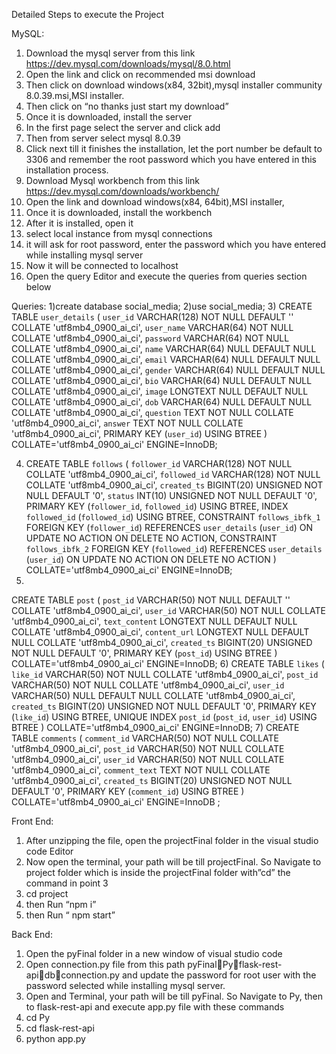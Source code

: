 
Detailed Steps to execute the Project


MySQL:
1.	Download the mysql server from this link  https://dev.mysql.com/downloads/mysql/8.0.html
2.	Open the link and click on recommended msi download
3.	Then click on download windows(x84, 32bit),mysql installer community 8.0.39.msi,MSI installer.
4.	Then click on “no thanks just start my download”
5.	Once it is downloaded, install the server
6.	In the first page select the server and click add
7.	Then from server select mysql 8.0.39
8.	Click next till it finishes the installation, let the port number be default to 3306 and remember the root password which you have entered in this installation process.
9.	Download Mysql workbench from this link https://dev.mysql.com/downloads/workbench/
10.	Open the link  and download windows(x84, 64bit),MSI installer,
11.	Once it is downloaded, install the workbench
12.	After it is installed, open it
13.	select local instance from mysql connections
14.	it will ask for root password, enter the password which you have entered while installing mysql server
15.	Now it will be connected to localhost
16.	Open the query Editor and execute the queries from queries section below

Queries:
1)create database social_media;
2)use social_media;
3) CREATE TABLE `user_details` (
	`user_id` VARCHAR(128) NOT NULL DEFAULT '' COLLATE 'utf8mb4_0900_ai_ci',
	`user_name` VARCHAR(64) NOT NULL COLLATE 'utf8mb4_0900_ai_ci',
	`password` VARCHAR(64) NOT NULL COLLATE 'utf8mb4_0900_ai_ci',
	`name` VARCHAR(64) NULL DEFAULT NULL COLLATE 'utf8mb4_0900_ai_ci',
	`email` VARCHAR(64) NULL DEFAULT NULL COLLATE 'utf8mb4_0900_ai_ci',
	`gender` VARCHAR(64) NULL DEFAULT NULL COLLATE 'utf8mb4_0900_ai_ci',
	`bio` VARCHAR(64) NULL DEFAULT NULL COLLATE 'utf8mb4_0900_ai_ci',
	`image` LONGTEXT NULL DEFAULT NULL COLLATE 'utf8mb4_0900_ai_ci',
	`dob` VARCHAR(64) NULL DEFAULT NULL COLLATE 'utf8mb4_0900_ai_ci',
	`question` TEXT NOT NULL COLLATE 'utf8mb4_0900_ai_ci',
	`answer` TEXT NOT NULL COLLATE 'utf8mb4_0900_ai_ci',
	PRIMARY KEY (`user_id`) USING BTREE
)
COLLATE='utf8mb4_0900_ai_ci'
ENGINE=InnoDB;

4) CREATE TABLE `follows` (
	`follower_id` VARCHAR(128) NOT NULL COLLATE 'utf8mb4_0900_ai_ci',
	`followed_id` VARCHAR(128) NOT NULL COLLATE 'utf8mb4_0900_ai_ci',
	`created_ts` BIGINT(20) UNSIGNED NOT NULL DEFAULT '0',
	`status` INT(10) UNSIGNED NOT NULL DEFAULT '0',
	PRIMARY KEY (`follower_id`, `followed_id`) USING BTREE,
	INDEX `followed_id` (`followed_id`) USING BTREE,
	CONSTRAINT `follows_ibfk_1` FOREIGN KEY (`follower_id`) REFERENCES `user_details` (`user_id`) ON UPDATE NO ACTION ON DELETE NO ACTION,
	CONSTRAINT `follows_ibfk_2` FOREIGN KEY (`followed_id`) REFERENCES `user_details` (`user_id`) ON UPDATE NO ACTION ON DELETE NO ACTION
)
COLLATE='utf8mb4_0900_ai_ci'
ENGINE=InnoDB;
5)
CREATE TABLE `post` (
	`post_id` VARCHAR(50) NOT NULL DEFAULT '' COLLATE 'utf8mb4_0900_ai_ci',
	`user_id` VARCHAR(50) NOT NULL COLLATE 'utf8mb4_0900_ai_ci',
	`text_content` LONGTEXT NULL DEFAULT NULL COLLATE 'utf8mb4_0900_ai_ci',
	`content_url` LONGTEXT NULL DEFAULT NULL COLLATE 'utf8mb4_0900_ai_ci',
	`created_ts` BIGINT(20) UNSIGNED NOT NULL DEFAULT '0',
	PRIMARY KEY (`post_id`) USING BTREE
)
COLLATE='utf8mb4_0900_ai_ci'
ENGINE=InnoDB;
6) CREATE TABLE `likes` (
	`like_id` VARCHAR(50) NOT NULL COLLATE 'utf8mb4_0900_ai_ci',
	`post_id` VARCHAR(50) NOT NULL COLLATE 'utf8mb4_0900_ai_ci',
	`user_id` VARCHAR(50) NULL DEFAULT NULL COLLATE 'utf8mb4_0900_ai_ci',
	`created_ts` BIGINT(20) UNSIGNED NOT NULL DEFAULT '0',
	PRIMARY KEY (`like_id`) USING BTREE,
	UNIQUE INDEX `post_id` (`post_id`, `user_id`) USING BTREE
)
COLLATE='utf8mb4_0900_ai_ci'
ENGINE=InnoDB;
7) CREATE TABLE `comments` (
	`comment_id` VARCHAR(50) NOT NULL COLLATE 'utf8mb4_0900_ai_ci',
	`post_id` VARCHAR(50) NOT NULL COLLATE 'utf8mb4_0900_ai_ci',
	`user_id` VARCHAR(50) NOT NULL COLLATE 'utf8mb4_0900_ai_ci',
	`comment_text` TEXT NOT NULL COLLATE 'utf8mb4_0900_ai_ci',
	`created_ts` BIGINT(20) UNSIGNED NOT NULL DEFAULT '0',
	PRIMARY KEY (`comment_id`) USING BTREE
)
COLLATE='utf8mb4_0900_ai_ci'
ENGINE=InnoDB
;






Front End:
1.	After unzipping the file, open the projectFinal folder in the visual studio code Editor
2.	Now open the terminal, your path will be till projectFinal. So Navigate to project folder which is inside the projectFinal folder with”cd” the command in point 3
3.	cd project
4.	then Run “npm  i”
5.	then Run “ npm  start”

Back End:
1.	Open the pyFinal folder in a new window of visual studio code
2.	Open connection.py file from this path pyFinalPyflask-rest-apidbconnection.py and update the password for root user with the password selected while installing mysql server.
3.	Open and Terminal, your path will be till pyFinal. So Navigate to Py, then to flask-rest-api  and execute app.py file with these commands
4.	cd Py
5.	cd flask-rest-api
6.	python app.py
